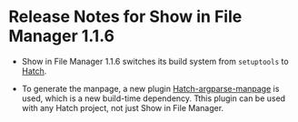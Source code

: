 Release Notes for Show in File Manager 1.1.6
============================================

 - Show in File Manager 1.1.6 switches its build system from `setuptools` to 
   [Hatch](https://github.com/pypa/hatch).

 - To generate the manpage, a new plugin [Hatch-argparse-manpage](https://github.com/damonlynch/hatch-argparse-manpage) 
   is used, which is a new build-time dependency. Tthis plugin can be used 
   with any Hatch project, not just Show in File Manager. 

